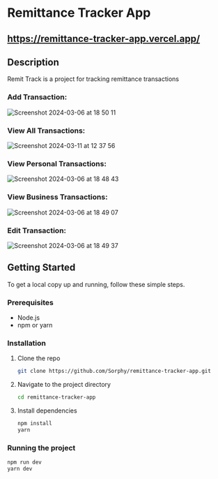 # Remittance Tracker App

## https://remittance-tracker-app.vercel.app/

## Description
Remit Track is a project for tracking remittance transactions

### Add Transaction:
![Screenshot 2024-03-06 at 18 50 11](https://github.com/Sorphy/remittance-tracker-app/assets/116808769/a9ad7fe4-613f-4279-85fd-30e475fd8d6e)

### View All Transactions:
![Screenshot 2024-03-11 at 12 37 56](https://github.com/Sorphy/remittance-tracker-app/assets/116808769/e074f5e1-5ee8-42b0-a292-9e898ac5dbc6)

### View Personal Transactions:
![Screenshot 2024-03-06 at 18 48 43](https://github.com/Sorphy/remittance-tracker-app/assets/116808769/5e0f088f-8473-45d2-b6e6-5bc1203f53a1)

### View Business Transactions:
![Screenshot 2024-03-06 at 18 49 07](https://github.com/Sorphy/remittance-tracker-app/assets/116808769/34d6cfb3-e1f9-4ceb-84ae-cac0d22dc1ca)

### Edit Transaction:
![Screenshot 2024-03-06 at 18 49 37](https://github.com/Sorphy/remittance-tracker-app/assets/116808769/4103e578-2403-4cca-b84f-2e4d024a5ff2)

## Getting Started
To get a local copy up and running, follow these simple steps.

### Prerequisites
- Node.js
- npm or yarn

### Installation
1. Clone the repo
   ```sh
   git clone https://github.com/Sorphy/remittance-tracker-app.git

2. Navigate to the project directory
   ```sh
   cd remittance-tracker-app
   
2. Install dependencies
   ```sh
   npm install
   yarn

### Running the project
   ```sh
   npm run dev
   yarn dev


